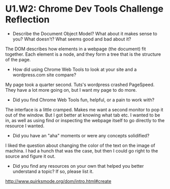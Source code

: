 # U1.W2: Chrome Dev Tools Challenge Reflection

* Describe the Document Object Model? What about it makes sense to you? What doesn't? What seems good and bad about it?

The DOM describes how elements in a webpage (the document) fit together.  Each element is a node, and they form a tree that is the structure of the page.

* How did using Chrome Web Tools to look at your site and a wordpress.com site compare?

My page took a quarter second.  Tuts's wordpress
crashed PageSpeed.  They have a lot more going on, but I want my page to do more.

* Did you find Chrome Web Tools fun, helpful, or a pain to work with?

The interface is a little cramped.  Makes me want a second monitor to pop it out of the window.  But I got better at knowing what tab etc. I wanted to be in, as well as using find or inspecting the webpage itself to go directly to the resource I wanted.

* Did you have an "aha" moments or were any concepts solidified?

I liked the question about changing the color of the text on the image of machina. I had a hunch that was the case, but then I could go right to the source and figure it out.

* Did you find any resources on your own that helped you better understand a topic? If so, please list it.

http://www.quirksmode.org/dom/intro.html#create
